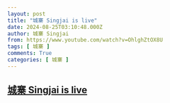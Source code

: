 ```yaml
---
layout: post
title: "城寨 Singjai is live"
date: 2024-08-25T03:10:48.000Z
author: 城寨 Singjai
from: https://www.youtube.com/watch?v=OhlghZtOX8U
tags: [ 城寨 ]
comments: True
categories: [ 城寨 ]
---
```

<!--1724555448000-->
[城寨 Singjai is live](https://www.youtube.com/watch?v=OhlghZtOX8U)
------

<div>

</div>
